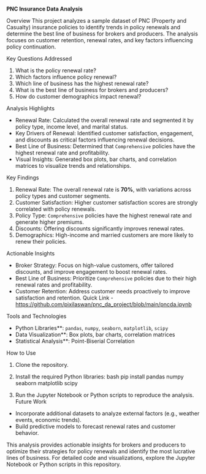 **PNC Insurance Data Analysis**

Overview
This project analyzes a sample dataset of PNC (Property and Casualty) insurance policies to identify trends in policy renewals and determine the best line of business for brokers and producers. The analysis focuses on customer retention, renewal rates, and key factors influencing policy continuation.

Key Questions Addressed
1. What is the policy renewal rate?
2. Which factors influence policy renewal?
3. Which line of business has the highest renewal rate?
4. What is the best line of business for brokers and producers?
5. How do customer demographics impact renewal?

Analysis Highlights
- Renewal Rate: Calculated the overall renewal rate and segmented it by policy type, income level, and marital status.
- Key Drivers of Renewal: Identified customer satisfaction, engagement, and discounts as critical factors influencing renewal decisions.
- Best Line of Business: Determined that `Comprehensive` policies have the highest renewal rate and profitability.
- Visual Insights: Generated box plots, bar charts, and correlation matrices to visualize trends and relationships.

Key Findings
1. Renewal Rate: The overall renewal rate is **70%**, with variations across policy types and customer segments.
2. Customer Satisfaction: Higher customer satisfaction scores are strongly correlated with policy renewals.
3. Policy Type: `Comprehensive` policies have the highest renewal rate and generate higher premiums.
4. Discounts: Offering discounts significantly improves renewal rates.
5. Demographics: High-income and married customers are more likely to renew their policies.

Actionable Insights
- Broker Strategy: Focus on high-value customers, offer tailored discounts, and improve engagement to boost renewal rates.
- Best Line of Business: Prioritize `Comprehensive` policies due to their high renewal rates and profitability.
- Customer Retention: Address customer needs proactively to improve satisfaction and retention.
Quick Link - https://github.com/pixilaswan/pnc_da_project/blob/main/pncda.ipynb

Tools and Technologies
- Python Libraries**: `pandas`, `numpy`, `seaborn`, `matplotlib`, `scipy`
- Data Visualization**: Box plots, bar charts, correlation matrices
- Statistical Analysis**: Point-Biserial Correlation

How to Use
1. Clone the repository.
2. Install the required Python libraries:
   bash
   pip install pandas numpy seaborn matplotlib scipy

3. Run the Jupyter Notebook or Python scripts to reproduce the analysis.
Future Work
- Incorporate additional datasets to analyze external factors (e.g., weather events, economic trends).
- Build predictive models to forecast renewal rates and customer behavior.

This analysis provides actionable insights for brokers and producers to optimize their strategies for policy renewals and identify the most lucrative lines of business. For detailed code and visualizations, explore the Jupyter Notebook or Python scripts in this repository.
